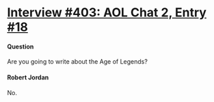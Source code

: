 # [Interview #403: AOL Chat 2, Entry #18](https://www.theoryland.com/intvmain.php?i=403#18)

#### Question

Are you going to write about the Age of Legends?

#### Robert Jordan

No.

